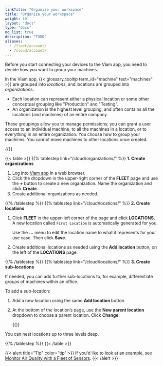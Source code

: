 ```yaml
---
linkTitle: "Organize your workspace"
title: "Organize your workspace"
weight: 10
layout: "docs"
type: "docs"
no_list: true
description: "TODO"
aliases:
  - /fleet/account/
  - /cloud/account/
---
```


Before you start connecting your devices to the Viam app, you need to decide how you want to group your machines.

In the Viam app, {{< glossary_tooltip term_id="machine" text="machines" >}} are grouped into _locations_, and locations are grouped into _organizations_:

- Each location can represent either a physical location or some other conceptual grouping like "Production" and "Testing".
- An organization is the highest level grouping, and often contains all the locations (and machines) of an entire company.

These groupings allow you to manage permissions; you can grant a user access to an individual machine, to all the machines in a location, or to everything in an entire organization.
You choose how to group your machines.
You cannot move machines to other locations once created.

<p>
{{<imgproc src="/fleet/fleet.svg" class="fill aligncenter" resize="800x" style="width: 600px" declaredimensions=true alt="Two locations within an organization">}}
</p>

{{< table >}}
{{% tablestep link="/cloud/organizations/" %}}
**1. Create organizations**

1. Log into [Viam app](https://app.viam.com) in a web browser.
1. Click the dropdown in the upper-right corner of the **FLEET** page and use the **+** button to create a new organization.
   Name the organization and click **Create**.
1. Create additional organizations as needed.

{{% /tablestep %}}
{{% tablestep link="/cloud/locations/" %}}
**2. Create locations**

1. Click **FLEET** in the upper-left corner of the page and click **LOCATIONS**.
   A new location called `First Location` is automatically generated for you.

   Use the **...** menu to edit the location name to what it represents for your use case.
   Then click **Save**.

1. Create additional locations as needed using the **Add location** button, on the left of the **LOCATIONS** page.

{{% /tablestep %}}
{{% tablestep link="/cloud/locations/" %}}
**3. Create sub-locations**

If needed, you can add further sub-locations to, for example, differentiate groups of machines within an office.

To add a sub-location:

1. Add a new location using the same **Add location** button.

1. At the bottom of the location’s page, use the **New parent location** dropdown to choose a parent location.
   Click **Change**.

   {{<imgproc class="aligncenter" src="/tutorials/air-quality-fleet/locations-done.png" resize="x900" declaredimensions=true alt="The New York Office fleet page. The left Locations navigation panel lists Antonia's Home and RobotsRUs, with New York Office and Oregon Office nested inside RobotsRUs." >}}

You can nest locations up to three levels deep.

{{% /tablestep %}}
{{< /table >}}

{{< alert title="Tip" color="tip" >}}
If you'd like to look at an example, see [Monitor Air Quality with a Fleet of Sensors](/tutorials/control/air-quality-fleet/#example).
{{< /alert >}}
